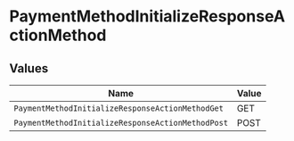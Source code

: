 # PaymentMethodInitializeResponseActionMethod


## Values

| Name                                              | Value                                             |
| ------------------------------------------------- | ------------------------------------------------- |
| `PaymentMethodInitializeResponseActionMethodGet`  | GET                                               |
| `PaymentMethodInitializeResponseActionMethodPost` | POST                                              |